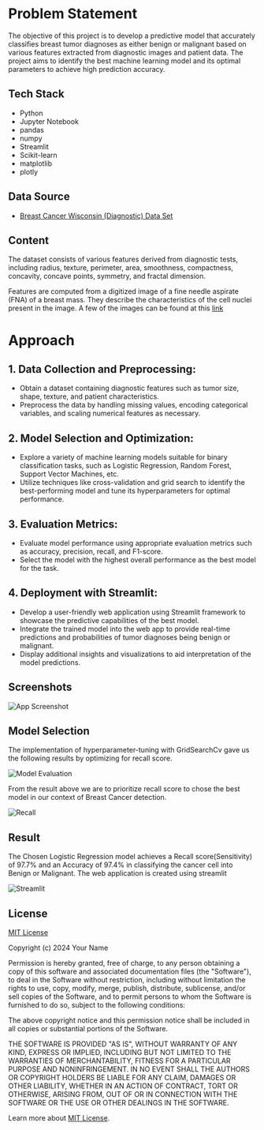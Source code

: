 # Problem Statement

The objective of this project is to develop a predictive model that accurately classifies breast tumor diagnoses as either benign or malignant based on various features extracted from diagnostic images and patient data. The project aims to identify the best machine learning model and its optimal parameters to achieve high prediction accuracy.

## Tech Stack

- Python
- Jupyter Notebook
- pandas
- numpy
- Streamlit
- Scikit-learn
- matplotlib
- plotly

## Data Source

- [Breast Cancer Wisconsin (Diagnostic) Data Set](https://archive.ics.uci.edu/ml/datasets/Breast+Cancer+Wisconsin+(Diagnostic))

## Content

The dataset consists of various features derived from diagnostic tests, including radius, texture, perimeter, area, smoothness, compactness, concavity, concave points, symmetry, and fractal dimension.

Features are computed from a digitized image of a fine needle aspirate (FNA) of a breast mass.  They describe the characteristics of the cell nuclei present in the image. A few of the images can be found at this [link](http://www.cs.wisc.edu/~street/images/)

# Approach

## 1. Data Collection and Preprocessing:
- Obtain a dataset containing diagnostic features such as tumor size, shape, texture, and patient characteristics.
- Preprocess the data by handling missing values, encoding categorical variables, and scaling numerical features as necessary.
## 2. Model Selection and Optimization:
- Explore a variety of machine learning models suitable for binary classification tasks, such as Logistic Regression, Random Forest, Support Vector Machines, etc.
- Utilize techniques like cross-validation and grid search to identify the best-performing model and tune its hyperparameters for optimal performance.
## 3. Evaluation Metrics:
- Evaluate model performance using appropriate evaluation metrics such as accuracy, precision, recall, and F1-score.
- Select the model with the highest overall performance as the best model for the task.
## 4. Deployment with Streamlit:
- Develop a user-friendly web application using Streamlit framework to showcase the predictive capabilities of the best model.
- Integrate the trained model into the web app to provide real-time predictions and probabilities of tumor diagnoses being benign or malignant.
- Display additional insights and visualizations to aid interpretation of the model predictions.

## Screenshots

![App Screenshot](https://github.com/VishShaji/Breast-Cancer-Detections-Machine-Learning-Classification/blob/main/Assets/ModelEvaluation.png)

## Model Selection

The implementation of hyperparameter-tuning with GridSearchCv gave us the following results by optimizing for recall score.

![Model Evaluation](https://github.com/VishShaji/Breast-Cancer-Tumour-Classification-Machine-Learning/blob/main/Assets/Model_Evaluation.png)

From the result above we are to prioritize recall score to chose the best model in our context of Breast Cancer detection.

![Recall](https://github.com/VishShaji/Breast-Cancer-Tumour-Classification-Machine-Learning/blob/main/Assets/Recall.png)

## Result

The Chosen Logistic Regression model achieves a Recall score(Sensitivity) of 97.7% and an Accuracy of 97.4% in classifying the cancer cell into Benign or Malignant.
The web application is created using streamlit

![Streamlit](https://github.com/VishShaji/Breast-Cancer-Tumour-Classification-Machine-Learning/blob/main/Assets/Streamlit_Page.png)

## License

[MIT License](https://choosealicense.com/licenses/mit/)

Copyright (c) 2024 Your Name

Permission is hereby granted, free of charge, to any person obtaining a copy of this software and associated documentation files (the "Software"), to deal in the Software without restriction, including without limitation the rights to use, copy, modify, merge, publish, distribute, sublicense, and/or sell copies of the Software, and to permit persons to whom the Software is furnished to do so, subject to the following conditions:

The above copyright notice and this permission notice shall be included in all copies or substantial portions of the Software.

THE SOFTWARE IS PROVIDED "AS IS", WITHOUT WARRANTY OF ANY KIND, EXPRESS OR IMPLIED, INCLUDING BUT NOT LIMITED TO THE WARRANTIES OF MERCHANTABILITY, FITNESS FOR A PARTICULAR PURPOSE AND NONINFRINGEMENT. IN NO EVENT SHALL THE AUTHORS OR COPYRIGHT HOLDERS BE LIABLE FOR ANY CLAIM, DAMAGES OR OTHER LIABILITY, WHETHER IN AN ACTION OF CONTRACT, TORT OR OTHERWISE, ARISING FROM, OUT OF OR IN CONNECTION WITH THE SOFTWARE OR THE USE OR OTHER DEALINGS IN THE SOFTWARE.

Learn more about [MIT License](https://choosealicense.com/licenses/mit/).
